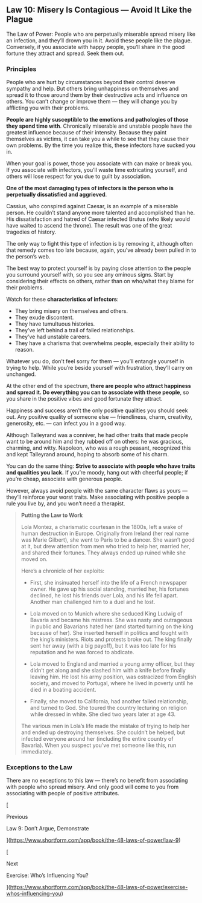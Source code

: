 ## Law 10: Misery Is Contagious — Avoid It Like the Plague

The Law of Power: People who are perpetually miserable spread misery like an infection, and they’ll drown you in it. Avoid these people like the plague. Conversely, if you associate with happy people, you’ll share in the good fortune they attract and spread. Seek them out.

### Principles

People who are hurt by circumstances beyond their control deserve sympathy and help. But others bring unhappiness on themselves and spread it to those around them by their destructive acts and influence on others. You can’t change or improve them — they will change you by afflicting you with their problems.

**People are highly susceptible to the emotions and pathologies of those they spend time with**. Chronically miserable and unstable people have the greatest influence because of their intensity. Because they paint themselves as victims, it can take you a while to see that they cause their own problems. By the time you realize this, these infectors have sucked you in.

When your goal is power, those you associate with can make or break you. If you associate with infectors, you’ll waste time extricating yourself, and others will lose respect for you due to guilt by association.

**One of the most damaging types of infectors is the person who is perpetually dissatisfied and aggrieved**.

Cassius, who conspired against Caesar, is an example of a miserable person. He couldn’t stand anyone more talented and accomplished than he. His dissatisfaction and hatred of Caesar infected Brutus (who likely would have waited to ascend the throne). The result was one of the great tragedies of history.

The only way to fight this type of infection is by removing it, although often that remedy comes too late because, again, you’ve already been pulled in to the person’s web.

The best way to protect yourself is by paying close attention to the people you surround yourself with, so you see any ominous signs. Start by considering their effects on others, rather than on who/what they blame for their problems.

Watch for these **characteristics of infectors**:

- They bring misery on themselves and others.
- They exude discontent.
- They have tumultuous histories.
- They’ve left behind a trail of failed relationships.
- They’ve had unstable careers.
- They have a charisma that overwhelms people, especially their ability to reason.

Whatever you do, don’t feel sorry for them — you’ll entangle yourself in trying to help. While you’re beside yourself with frustration, they’ll carry on unchanged.

At the other end of the spectrum, **there are people who attract happiness and spread it. Do everything you can to associate with these people**, so you share in the positive vibes and good fortunate they attract.

Happiness and success aren’t the only positive qualities you should seek out. Any positive quality of someone else — friendliness, charm, creativity, generosity, etc. — can infect you in a good way.

Although Talleyrand was a conniver, he had other traits that made people want to be around him and they rubbed off on others: he was gracious, charming, and witty. Napoleon, who was a rough peasant, recognized this and kept Talleyrand around, hoping to absorb some of his charm.

You can do the same thing: **Strive to associate with people who have traits and qualities you lack.** If you’re moody, hang out with cheerful people; if you’re cheap, associate with generous people.

However, always avoid people with the same character flaws as yours — they’ll reinforce your worst traits. Make associating with positive people a rule you live by, and you won’t need a therapist.

> **Putting the Law to Work**
> 
> Lola Montez, a charismatic courtesan in the 1800s, left a wake of human destruction in Europe. Originally from Ireland (her real name was Marie Gilbert), she went to Paris to be a dancer. She wasn’t good at it, but drew attention from men who tried to help her, married her, and shared their fortunes. They always ended up ruined while she moved on.
> 
> Here’s a chronicle of her exploits:
> 
> - First, she insinuated herself into the life of a French newspaper owner. He gave up his social standing, married her, his fortunes declined, he lost his friends over Lola, and his life fell apart. Another man challenged him to a duel and he lost.
>     
> - Lola moved on to Munich where she seduced King Ludwig of Bavaria and became his mistress. She was nasty and outrageous in public and Bavarians hated her (and started turning on the king because of her). She inserted herself in politics and fought with the king’s ministers. Riots and protests broke out. The king finally sent her away (with a big payoff), but it was too late for his reputation and he was forced to abdicate.
>     
> - Lola moved to England and married a young army officer, but they didn’t get along and she slashed him with a knife before finally leaving him. He lost his army position, was ostracized from English society, and moved to Portugal, where he lived in poverty until he died in a boating accident.
>     
> - Finally, she moved to California, had another failed relationship, and turned to God. She toured the country lecturing on religion while dressed in white. She died two years later at age 43.
>     
> 
> The various men in Lola’s life made the mistake of trying to help her and ended up destroying themselves. She couldn’t be helped, but infected everyone around her (including the entire country of Bavaria). When you suspect you’ve met someone like this, run immediately.

### Exceptions to the Law

There are no exceptions to this law — there’s no benefit from associating with people who spread misery. And only good will come to you from associating with people of positive attributes.

[

Previous

Law 9: Don’t Argue, Demonstrate

](https://www.shortform.com/app/book/the-48-laws-of-power/law-9)

[

Next

Exercise: Who’s Influencing You?

](https://www.shortform.com/app/book/the-48-laws-of-power/exercise-whos-influencing-you)